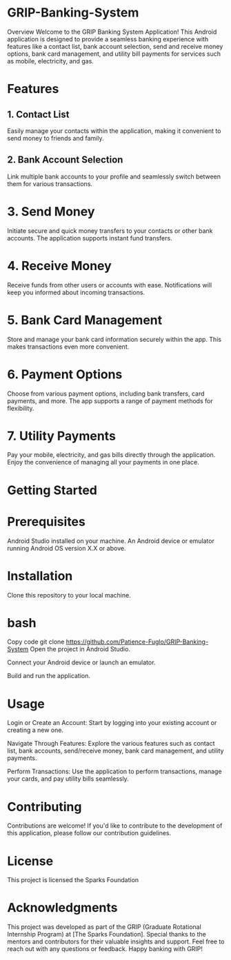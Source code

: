# GRIP-Banking-System

Overview
Welcome to the GRIP Banking System Application! This Android application is designed to provide a seamless banking experience with features like a contact list, bank account selection, send and receive money options, bank card management, and utility bill payments for services such as mobile, electricity, and gas.

# Features
## 1. Contact List
Easily manage your contacts within the application, making it convenient to send money to friends and family.

## 2. Bank Account Selection
Link multiple bank accounts to your profile and seamlessly switch between them for various transactions.

# 3. Send Money
Initiate secure and quick money transfers to your contacts or other bank accounts. The application supports instant fund transfers.

# 4. Receive Money
Receive funds from other users or accounts with ease. Notifications will keep you informed about incoming transactions.

# 5. Bank Card Management
Store and manage your bank card information securely within the app. This makes transactions even more convenient.

# 6. Payment Options
Choose from various payment options, including bank transfers, card payments, and more. The app supports a range of payment methods for flexibility.

# 7. Utility Payments
Pay your mobile, electricity, and gas bills directly through the application. Enjoy the convenience of managing all your payments in one place.

# Getting Started
# Prerequisites
Android Studio installed on your machine.
An Android device or emulator running Android OS version X.X or above.
# Installation
Clone this repository to your local machine.

# bash
Copy code
git clone https://github.com/Patience-Fuglo/GRIP-Banking-System
Open the project in Android Studio.

Connect your Android device or launch an emulator.

Build and run the application.

# Usage
Login or Create an Account: Start by logging into your existing account or creating a new one.

Navigate Through Features: Explore the various features such as contact list, bank accounts, send/receive money, bank card management, and utility payments.

Perform Transactions: Use the application to perform transactions, manage your cards, and pay utility bills seamlessly.

# Contributing
Contributions are welcome! If you'd like to contribute to the development of this application, please follow our contribution guidelines.

# License
This project is licensed the Sparks Foundation

# Acknowledgments
This project was developed as part of the GRIP (Graduate Rotational Internship Program) at [The Sparks Foundation].
Special thanks to the mentors and contributors for their valuable insights and support.
Feel free to reach out with any questions or feedback. Happy banking with GRIP!
